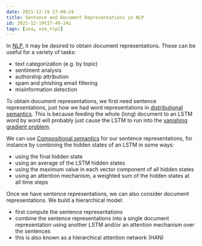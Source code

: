 ```yaml
---
date: 2021-12-19 17:49:24
title: Sentence and Document Representations in NLP
id: 2021-12-19t17-49-24z
tags: [uva, uva_nlp1]
---
```


In [NLP](./2021-12-20t10-52-27z.md), it may be desired to obtain document
representations. These can be useful for a variety of tasks:

- text categorization (e.g. by topic)
- sentiment analysis
- authorship attribution
- spam and phishing email filtering
- misinformation detection

To obtain document representations, we first need sentence representations, just
how we had word representations in
[distributional semantics](./2021-12-19t16-47-22z.md). This is because feeding
the whole (long) document to an LSTM word by word will probably just cause the
LSTM to run into the [vanishing gradient problem](./2021-04-23t16-08-52z.md).

We can use [Compositional semantics](./2021-12-19t17-00-58z.md) for our sentence
representations, for instance by combining the hidden states of an LSTM in some
ways:

- using the final hidden state
- using an average of the LSTM hidden states
- using the maximum value in each vector component of all hidden states
- using an attention mechanism, a weighted sum of the hidden states at all time
  steps

Once we have sentence representations, we can also consider document
representations. We build a hierarchical model:

- first compute the sentence representations
- combine the sentence representations into a single document representation
  using another LSTM and/or an attention mechanism over the sentences
- this is also known as a hierarchical attention network (HAN)
